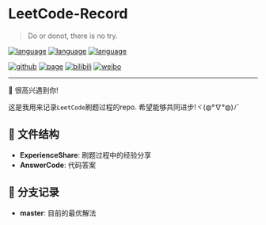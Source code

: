 # LeetCode-Record

> Do or donot, there is no try. ​​​

[![language](https://img.shields.io/badge/language-python-blue.svg)]()
[![language](https://img.shields.io/badge/language-scala-yellow.svg)]()
[![language](https://img.shields.io/badge/language-R-red.svg)]()

[![github](https://img.shields.io/badge/Github-wj19816-black)](https://github.com/wj19816)
[![page](https://img.shields.io/badge/个人主页-WangZiduan-green)](https://wj19816.github.io/)
[![bilibili](https://img.shields.io/badge/bilibili-王子段-ff69b4)](https://space.bilibili.com/6842399)
[![weibo](https://img.shields.io/badge/微博-阿静想努力成为程序员呀-white)](https://weibo.com/6449405592)

---

:beers: 很高兴遇到你! 

这是我用来记录`LeetCode`刷题过程的repo. 希望能够共同进步!ヾ(◍°∇°◍)ﾉﾞ

## :file_folder: 文件结构

- **ExperienceShare**: 刷题过程中的经验分享
- **AnswerCode**: 代码答案

## :evergreen_tree: 分支记录

- **master**: 目前的最优解法
